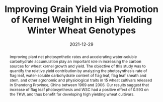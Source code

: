 ---
authors:
 - Cong Zhang
 - bangyou-zheng
 - Yong He
 
doi: 10.3390/biology11010042
date: "2021-12-29"
image_preview: ""
math: false
publication_types: ["2"]
publication: "Biology"
publication_short: ""
selected: false
title: "Improving Grain Yield via Promotion of Kernel Weight in High Yielding Winter Wheat Genotypes"
tags: 
 - wheat
 - yield

abstract: "Improving plant net photosynthetic rates and accelerating water-soluble carbohydrate accumulation play an important role in increasing the carbon sources for wheat kernel growth and yield. The objective of this study was to quantify the relative yield contribution by analyzing the photosynthesis rate of flag leaf, water-soluble carbohydrate content of flag leaf, flag leaf sheath and stem, and other agronomic and physiological traits in 15 wheat cultivars released in Shandong Province, China between 1969 and 2006. Our results suggest that increase of flag leaf photosynthesis and WSC had a positive effect of 0.593 on the TKW, and thus benefit for developing high yielding wheat cultivars."

---